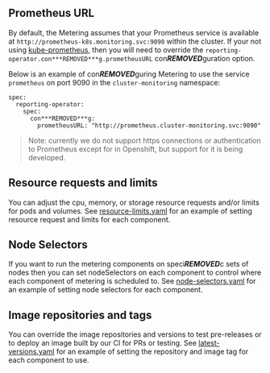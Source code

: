 ## Prometheus URL

By default, the Metering assumes that your Prometheus service is available at `http://prometheus-k8s.monitoring.svc:9090` within the cluster.
If your not using [kube-prometheus][kube-prometheus], then you will need to override the `reporting-operator.con***REMOVED***g.prometheusURL` con***REMOVED***guration option.

Below is an example of con***REMOVED***guring Metering to use the service `prometheus` on port 9090 in the `cluster-monitoring` namespace:

```
spec:
  reporting-operator:
    spec:
      con***REMOVED***g:
        prometheusURL: "http://prometheus.cluster-monitoring.svc:9090"
```

> Note: currently we do not support https connections or authentication to Prometheus except for in Openshift, but support for it is being developed.

## Resource requests and limits

You can adjust the cpu, memory, or storage resource requests and/or limits for pods and volumes.
See [resource-limits.yaml][resource-limits] for an example of setting resource request and limits for each component.

## Node Selectors

If you want to run the metering components on speci***REMOVED***c sets of nodes then you can set nodeSelectors on each component to control where each component of metering is scheduled to.
See [node-selectors.yaml][node-selectors-con***REMOVED***g] for an example of setting node selectors for each component.

## Image repositories and tags

You can override the image repositories and versions to test pre-releases or to deploy an image built by our CI for PRs or testing.
See [latest-versions.yaml][latest-versions] for an example of setting the repository and image tag for each component to use.

[latest-versions]: ../manifests/metering-con***REMOVED***g/latest-versions.yaml
[kube-prometheus]: https://github.com/coreos/prometheus-operator/tree/master/contrib/kube-prometheus
[node-selectors-con***REMOVED***g]: ../manifests/metering-con***REMOVED***g/custom-node-selectors.yaml
[resource-limits]: ../manifests/metering-con***REMOVED***g/resource-limits.yaml
